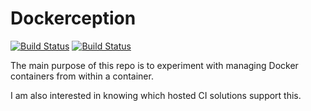 # Dockerception

[![Build Status](https://semaphoreci.com/api/v1/alexbrand/dockerception/branches/master/badge.svg)](https://semaphoreci.com/alexbrand/dockerception)
[![Build Status](https://travis-ci.org/alexbrand/dockerception.svg?branch=master)](https://travis-ci.org/alexbrand/dockerception)

The main purpose of this repo is to experiment with managing Docker containers
from within a container.

I am also interested in knowing which hosted CI solutions support this.